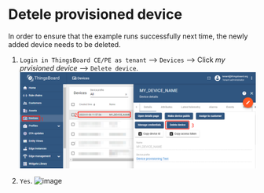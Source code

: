 # Detele provisioned device

In order to ensure that the example runs successfully next time, the newly added device needs to be deleted.

1. `Login in ThingsBoard CE/PE as tenant` --> `Devices` --> Click *my prvisioned device* --> `Delete device`.
    ![image](images/delete-provisioned-device/delete-provisioned-device-1.png)

1. `Yes`.
    ![image](images/delete-provisioned-device/delete-provisioned-device-2.png)
 